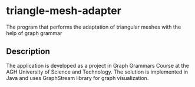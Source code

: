 # triangle-mesh-adapter
The program that performs the adaptation of triangular meshes with the help of graph grammar

## Description
The application is developed as a project in Graph Grammars Course at the AGH University of Science and Technology. The solution is implemented in Java and uses GraphStream library for graph visualization.
